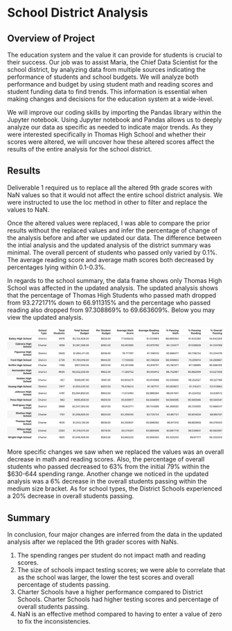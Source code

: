 # School District Analysis
## Overview of Project
The education system and the value it can provide for students is crucial to their success.  Our job was to assist Maria, the Chief Data Scientist for the school district, by analyzing data from multiple sources indicating the performance of students and school budgets.  We will analyze both performance and budget by using student math and reading scores and student funding data to find trends.  This information is essential when making changes and decisions for the education system at a wide-level. 

We will improve our coding skills by importing the Pandas library within the Jupyter notebook.  Using Jupyter notebook and Pandas allows us to deeply analyze our data as specific as needed to indicate major trends.  As they were interested specifically in Thomas High School and whether their scores were altered, we will uncover how these altered scores affect the results of the entire analysis for the school district.

## Results
Deliverable 1 required us to replace all the altered 9th grade scores with NaN values so that it would not affect the entire school district analysis.  We were instructed to use the loc method in other to filter and replace the values to NaN. 

Once the altered values were replaced, I was able to compare the prior results without the replaced values and infer the percentage of change of the analysis before and after we updated our data. The difference between the intial analysis and the updated analysis of the district summary was minimal. The overall percent of students who passed only varied by 0.1%.  The average reading score and average math scores both decreased by percentages lying within 0.1-0.3%.  

In regards to the school summary, the data frame shows only Thomas High School was affected in the updated analysis.  The updated analysis shows that the percentage of Thomas High Students who passed math dropped from 93.272171% down to 66.911315% and the percentage who passed reading also dropped from 97.308869% to 69.663609%. Below you may view the updated analysis.

![alt text](https://github.com/nataliabench/School_District_Analysis/blob/85a8ab67084758700ce3e7d6452b52bed789fdca/Updated_School_Districts.png)

More specific changes we saw when we replaced the values was an overall decrease in math and reading scores.  Also, the percentage of overall students who passed decreased to 63% from the initial 79% within the $630-644 spending range. Another change we noticed in the updated analysis was a 6% decrease in the overall students passing within the medium size bracket. As for school types, the District Schools experienced a 20% decrease in overall students passing.

## Summary
In conclusion, four major changes are inferred from the data in the updated analysis after we replaced the 9th grader scores with NaNs.
1.  The spending ranges per student do not impact math and reading scores.
2.  The size of schools impact testing scores; we were able to correlate that as the school was larger, the lower the test scores and overall percentage of students passing.
3.  Charter Schools have a higher performance compared to District Schools.  Charter Schools had higher testing scores and percentage of overall students passing.
4.  NaN is an effective method compared to having to enter a value of zero to fix the inconsistencies.
